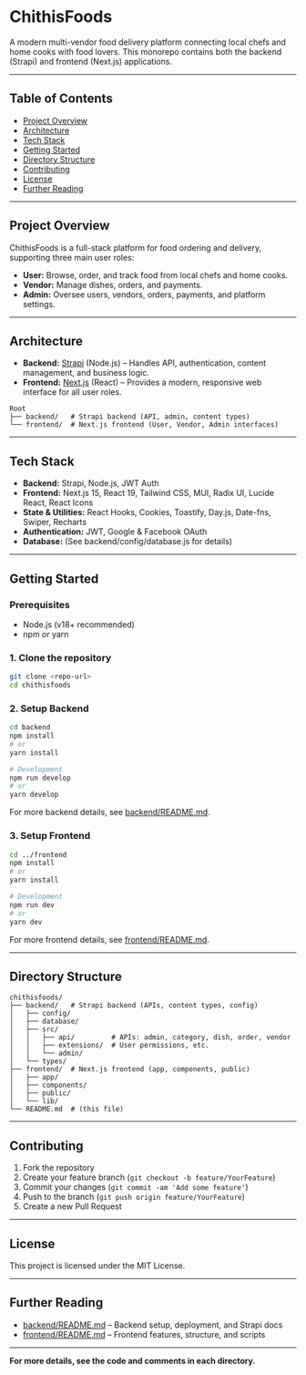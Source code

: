 # ChithisFoods

A modern multi-vendor food delivery platform connecting local chefs and home cooks with food lovers. This monorepo contains both the backend (Strapi) and frontend (Next.js) applications.

---

## Table of Contents
- [Project Overview](#project-overview)
- [Architecture](#architecture)
- [Tech Stack](#tech-stack)
- [Getting Started](#getting-started)
- [Directory Structure](#directory-structure)
- [Contributing](#contributing)
- [License](#license)
- [Further Reading](#further-reading)

---

## Project Overview
ChithisFoods is a full-stack platform for food ordering and delivery, supporting three main user roles:
- **User:** Browse, order, and track food from local chefs and home cooks.
- **Vendor:** Manage dishes, orders, and payments.
- **Admin:** Oversee users, vendors, orders, payments, and platform settings.

---

## Architecture
- **Backend:** [Strapi](https://strapi.io/) (Node.js) – Handles API, authentication, content management, and business logic.
- **Frontend:** [Next.js](https://nextjs.org/) (React) – Provides a modern, responsive web interface for all user roles.

```
Root
├── backend/   # Strapi backend (API, admin, content types)
└── frontend/  # Next.js frontend (User, Vendor, Admin interfaces)
```

---

## Tech Stack
- **Backend:** Strapi, Node.js, JWT Auth
- **Frontend:** Next.js 15, React 19, Tailwind CSS, MUI, Radix UI, Lucide React, React Icons
- **State & Utilities:** React Hooks, Cookies, Toastify, Day.js, Date-fns, Swiper, Recharts
- **Authentication:** JWT, Google & Facebook OAuth
- **Database:** (See backend/config/database.js for details)

---

## Getting Started

### Prerequisites
- Node.js (v18+ recommended)
- npm or yarn

### 1. Clone the repository
```bash
git clone <repo-url>
cd chithisfoods
```

### 2. Setup Backend
```bash
cd backend
npm install
# or
yarn install

# Development
npm run develop
# or
yarn develop
```

For more backend details, see [backend/README.md](./backend/README.md).

### 3. Setup Frontend
```bash
cd ../frontend
npm install
# or
yarn install

# Development
npm run dev
# or
yarn dev
```

For more frontend details, see [frontend/README.md](./frontend/README.md).

---

## Directory Structure
```
chithisfoods/
├── backend/   # Strapi backend (APIs, content types, config)
│   ├── config/
│   ├── database/
│   ├── src/
│   │   ├── api/         # APIs: admin, category, dish, order, vendor
│   │   ├── extensions/  # User permissions, etc.
│   │   └── admin/
│   └── types/
├── frontend/  # Next.js frontend (app, components, public)
│   ├── app/
│   ├── components/
│   ├── public/
│   └── lib/
└── README.md  # (this file)
```

---

## Contributing
1. Fork the repository
2. Create your feature branch (`git checkout -b feature/YourFeature`)
3. Commit your changes (`git commit -am 'Add some feature'`)
4. Push to the branch (`git push origin feature/YourFeature`)
5. Create a new Pull Request

---

## License
This project is licensed under the MIT License.

---

## Further Reading
- [backend/README.md](./backend/README.md) – Backend setup, deployment, and Strapi docs
- [frontend/README.md](./frontend/README.md) – Frontend features, structure, and scripts

---

**For more details, see the code and comments in each directory.** 
